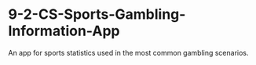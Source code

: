 # 9-2-CS-Sports-Gambling-Information-App
An app for sports statistics used in the most common gambling scenarios. 
